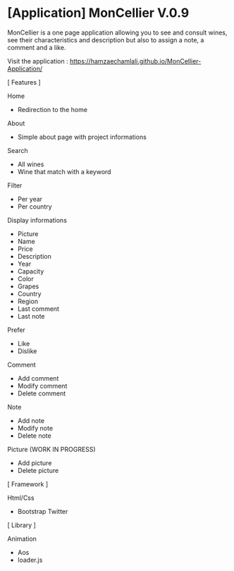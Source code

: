 # [Application] MonCellier V.0.9
 MonCellier is a one page application allowing you to see and consult wines, see their characteristics and description but also to assign a note, a comment and a like.

Visit the application : https://hamzaechamlali.github.io/MonCellier-Application/

[ Features ]

Home
 - Redirection to the home 

About
 - Simple about page with project informations

Search
 - All wines
 - Wine that match with a keyword

Filter
 - Per year
 - Per country

Display informations
 - Picture
 - Name
 - Price 
 - Description
 - Year
 - Capacity
 - Color
 - Grapes
 - Country
 - Region
 - Last comment
 - Last note

Prefer
 - Like
 - Dislike
 
Comment
  - Add comment
  - Modify comment
  - Delete comment 

Note
 - Add note
 - Modify note
 - Delete note
 
 Picture (WORK IN PROGRESS)
  - Add picture
  - Delete picture

[ Framework ]

Html/Css
 - Bootstrap Twitter

[ Library ]

Animation 
 - Aos
 - loader.js

